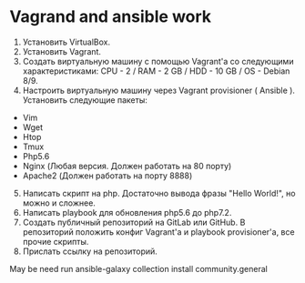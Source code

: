 # Vagrand and ansible work
1.	Установить VirtualBox.
2.	Установить Vagrant.
3.	Создать виртуальную машину с помощью Vagrant'а со следующими характеристиками: CPU - 2 / RAM - 2 GB / HDD - 10 GB / OS - Debian 8/9.
4.	Настроить виртуальную машину через Vagrant provisioner ( Ansible ). Установить следующие пакеты:
-	Vim
-	Wget
-	Htop
-	Tmux
-	Php5.6
-	Nginx (Любая версия. Должен работать на 80 порту)
-	Apache2 (Должен работать на порту 8888)
5.	Написать скрипт на php. Достаточно вывода фразы "Hello World!", но можно и сложнее.
6.	Написать playbook для обновления php5.6 до php7.2.
7.	Создать публичный репозиторий на GitLab или GitHub. В репозиторий положить конфиг Vagrant'а и playbook provisioner'а, все прочие скрипты.
8.	Прислать ссылку на репозиторий.


May be need run
ansible-galaxy collection install community.general
